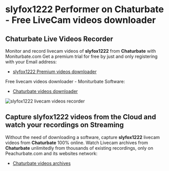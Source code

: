 # slyfox1222 Performer on Chaturbate - Free LiveCam videos downloader

## Chaturbate Live Videos Recorder

Monitor and record livecam videos of **slyfox1222** from **Chaturbate** with Moniturbate.com
Get a premium trial for free by just and only registering with your Email address:
* [slyfox1222 Premium videos downloader](https://moniturbate.com/request-demo-licence-key.html)

Free livecam videos downloader - Moniturbate Software:
* [Chaturbate videos downloader](https://moniturbate.com/moniturbate-download-software.html)

![slyfox1222 livecam videos recorder](https://peachurnet.com/templates/moniturbate-software.png)


## Capture slyfox1222 videos from the Cloud and watch your recordings on Streaming

Without the need of downloading a software, capture **slyfox1222** livecam videos from **Chaturbate** 100% online.
Watch Livecam archives from **Chaturbate** unlimitedly from thousands of existing recordings, only on Peachurbate.com and its websites network:
* [Chaturbate videos archives](https://peachurnet.com/)